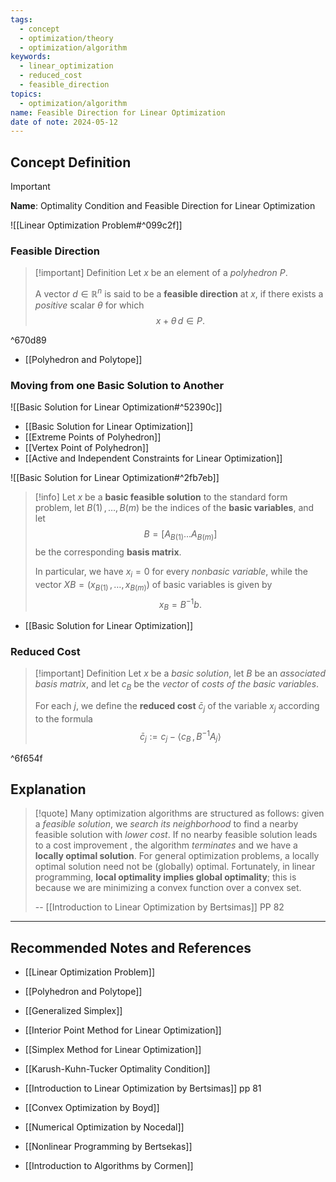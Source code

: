 ```yaml
---
tags:
  - concept
  - optimization/theory
  - optimization/algorithm
keywords:
  - linear_optimization
  - reduced_cost
  - feasible_direction
topics:
  - optimization/algorithm
name: Feasible Direction for Linear Optimization
date of note: 2024-05-12
---
```


## Concept Definition

>[!important]
>**Name**: Optimality Condition and Feasible Direction for Linear Optimization

![[Linear Optimization Problem#^099c2f]]

### Feasible Direction

>[!important] Definition
>Let $x$ be an element of a *polyhedron* $P$. 
>
>A vector $d\in \mathbb{R}^{n}$ is said to be a **feasible direction** at $x$, if there exists a *positive* scalar $\theta$ for which $$x + \theta\,d \in P.$$

^670d89

- [[Polyhedron and Polytope]]

### Moving from one Basic Solution to Another 

![[Basic Solution for Linear Optimization#^52390c]]

- [[Basic Solution for Linear Optimization]]
- [[Extreme Points of Polyhedron]]
- [[Vertex Point of Polyhedron]]
- [[Active and Independent Constraints for Linear Optimization]]

![[Basic Solution for Linear Optimization#^2fb7eb]]


>[!info]
>Let $x$ be a **basic feasible solution** to the standard form problem, let $B(1) \,{,}\ldots{,}\, B(m)$ be the indices of the **basic variables**, and let $$B = [A_{B(1)} . . . A_{B(m)}]$$ be the corresponding **basis matrix**. 
>
>In particular, we have $x_i = 0$ for every *nonbasic variable*, while the vector $XB = (x_{B(1)}\,{,}\ldots{,}\,x_{B(m)})$ of basic variables is given by  $$x_{B} = B^{-1}b.$$

- [[Basic Solution for Linear Optimization]]





### Reduced Cost

>[!important] Definition
>Let $x$ be a *basic solution*, let $B$ be an *associated basis matrix*, and let $c_{B}$ be the *vector* of *costs of the basic variables*. 
>
>For each $j$, we define the **reduced cost** $\bar{c}_{j}$ of the variable $x_{j}$ according to the formula
>$$
>\bar{c}_{j} := c_{j} - \left\langle  c_{B}\,,\, B^{-1}A_{j} \right\rangle
>$$

^6f654f




## Explanation



>[!quote]
>Many optimization algorithms are structured as follows: given a *feasible solution*, we *search its neighborhood* to find a nearby feasible solution with *lower cost*. If no nearby feasible solution leads to a cost improvement , the algorithm *terminates* and we have a **locally optimal solution**. For general optimization problems, a locally optimal solution need not be (globally) optimal. Fortunately, in linear programming, **local optimality implies global optimality**; this is because we are minimizing a convex function over a convex set.
>
>-- [[Introduction to Linear Optimization by Bertsimas]] PP 82




-----------
##  Recommended Notes and References


- [[Linear Optimization Problem]]
- [[Polyhedron and Polytope]]
- [[Generalized Simplex]]
- [[Interior Point Method for Linear Optimization]]
- [[Simplex Method for Linear Optimization]]

- [[Karush-Kuhn-Tucker Optimality Condition]]

- [[Introduction to Linear Optimization by Bertsimas]] pp 81
- [[Convex Optimization by Boyd]]
- [[Numerical Optimization by Nocedal]]
- [[Nonlinear Programming by Bertsekas]]
- [[Introduction to Algorithms by Cormen]]